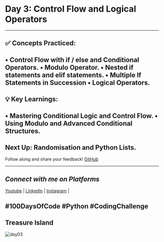 # **Day 3: Control Flow and Logical Operators**
---
## ✅ **Concepts Practiced:**

• Control Flow with if / else and Conditional Operators.
• Modulo Operator.
• Nested if statements and elif statements.
• Multiple If Statements in Succession
• Logical Operators.
---
## **💡 Key Learnings:**

• Mastering Conditional Logic and Control Flow.
• Using Modulo and Advanced Conditional Structures.
---
## **Next Up:** Randomisation and Python Lists.

Follow along and share your feedback! 
[GitHub](https://github.com/Tharun200503)

---
## *Connect with me on Platforms*
[Youtube](https://www.youtube.com/@Tharun-AS) | 
[LinkedIn](https://www.linkedin.com/in/tharun-a-s-b45b8a2a8) | 
[Instagram](https://www.instagram.com/tharun_as_2005) | 

#100DaysOfCode #Python #CodingChallenge
---  
## Treasure Island
![day03](https://user-images.githubusercontent.com/98851253/154304693-a3aa3a5a-e8f3-46b8-bcea-6f0884aad99c.gif)
